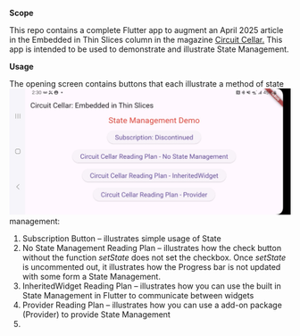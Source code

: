 **Scope**

This repo contains a complete Flutter app to augment an April 2025 article in the Embedded in Thin Slices column in the magazine [Circuit Cellar.](https://circuitcellar.com/category/article-materials-and-resources/) This app is intended to be used to demonstrate and illustrate State Management.

**Usage**

The opening screen contains buttons that each illustrate a method of state ![](media/1bc54084f67df574a22cdf31a1d15fba.jpeg)management:

1.  Subscription Button – illustrates simple usage of State
2.  No State Management Reading Plan – illustrates how the check button without the function *setState* does not set the checkbox. Once *setState* is uncommented out, it illustrates how the Progress bar is not updated with some form a State Management.
3.  InheritedWidget Reading Plan – illustrates how you can use the built in State Management in Flutter to communicate between widgets
4.  Provider Reading Plan – illustrates how you can use a add-on package (Provider) to provide State Management
5.  
